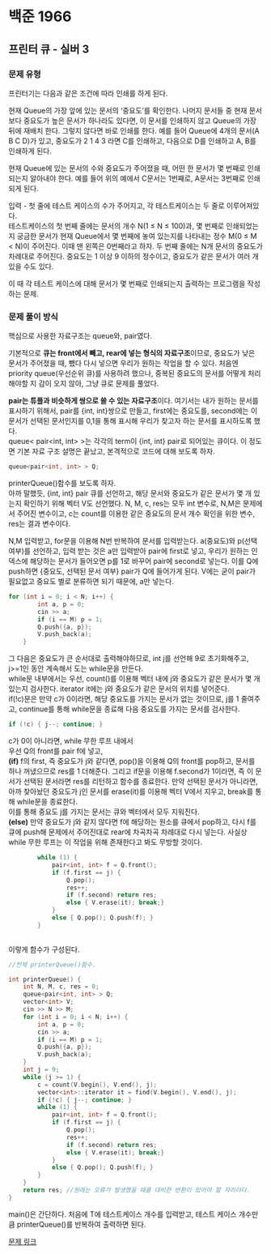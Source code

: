 # 백준 1966
## 프린터 큐 - 실버 3
### 문제 유형

프린터기는 다음과 같은 조건에 따라 인쇄를 하게 된다.

현재 Queue의 가장 앞에 있는 문서의 ‘중요도’를 확인한다.
나머지 문서들 중 현재 문서보다 중요도가 높은 문서가 하나라도 있다면, 
이 문서를 인쇄하지 않고 Queue의 가장 뒤에 재배치 한다. 그렇지 않다면 바로 인쇄를 한다.
예를 들어 Queue에 4개의 문서(A B C D)가 있고, 중요도가 2 1 4 3 라면 C를 인쇄하고,
다음으로 D를 인쇄하고 A, B를 인쇄하게 된다.

현재 Queue에 있는 문서의 수와 중요도가 주어졌을 때, 어떤 한 문서가 몇 번째로 인쇄되는지 알아내야 한다.
예를 들어 위의 예에서 C문서는 1번째로, A문서는 3번째로 인쇄되게 된다.

입력 - 
첫 줄에 테스트 케이스의 수가 주어지고, 각 테스트케이스는 두 줄로 이루어져있다.   
테스트케이스의 첫 번째 줄에는 문서의 개수 N(1 ≤ N ≤ 100)과, 몇 번째로 인쇄되었는지 궁금한 문서가 
현재 Queue에서 몇 번째에 놓여 있는지를 나타내는 정수 M(0 ≤ M < N)이 주어진다. 
이때 맨 왼쪽은 0번째라고 하자. 두 번째 줄에는 N개 문서의 중요도가 차례대로 주어진다. 
중요도는 1 이상 9 이하의 정수이고, 중요도가 같은 문서가 여러 개 있을 수도 있다.

이 때 각 테스트 케이스에 대해 문서가 몇 번째로 인쇄되는지 출력하는 프로그램을 작성하는 문제.

### 문제 풀이 방식

핵심으로 사용한 자료구조는 queue와, pair였다. 

기본적으로 **큐는 front에서 빼고, rear에 넣는 형식의 자료구조**이므로, 중요도가 낮은 문서가 주어졌을 때, 
뺐다 다시 넣으면 우리가 원하는 작업을 할 수 있다.
처음엔 priority queue(우선순위 큐)를 사용하려 했으나, 중복된 중요도의 문서를 어떻게 처리해야할 지 감이 오지
않아, 그냥 큐로 문제를 풀었다.   

**pair는 튜플과 비슷하게 쌍으로 쓸 수 있는 자료구조**이다. 여기서는 내가 원하는 문서를 표시하기 위해서, pair를
{int, int}쌍으로 만들고, first에는 중요도를, second에는 이 문서가 선택된 문서인지를 0,1을 통해 표시해
우리가 찾고자 하는 문서를 표시하도록 했다.   
queue< pair<int, int> >는 각각의 term이 {int, int} pair로 되어있는 큐이다. 이 정도면 기본 자료
구조 설명은 끝났고, 본격적으로 코드에 대해 보도록 하자.
~~~cpp
queue<pair<int, int> > Q;
~~~

printerQueue()함수를 보도록 하자.   
아까 말했듯, {int, int} pair 큐를 선언하고, 해당 문서와 중요도가 같은 문서가 몇 개 있는지 확인하기 위해 벡터 V도 선언했다. N, M, c, res는 모두 int 변수로, N,M은 문제에서 주어진 변수이고, c는 count를 이용한 같은 중요도의 문서 개수 확인을 위한 변수, res는 결과 변수이다.

N,M 입력받고, for문을 이용해 N번 반복하여 문서를 입력받는다. a(중요도)와 p(선택여부)를 선언하고, 입력 받는 것은 a만 입력받아 pair에 first로 넣고, 우리가 원하는 인덱스에 해당하는 문서가 들어오면 p를 1로 바꾸어 pair에 second로 넣는다. 이를 Q에 push하면 {중요도, 선택된 문서 여부} pair가 Q에 들어가게 된다. V에는 굳이 pair가 필요없고 중요도 별로 분류하면 되기 때문에, a만 넣는다.
~~~Cpp
for (int i = 0; i < N; i++) {
        int a, p = 0;
        cin >> a;
        if (i == M) p = 1;
        Q.push({a, p});
        V.push_back(a);
    }
~~~
그 다음은 중요도가 큰 순서대로 출력해야하므로, int j를 선언해 9로 초기화해주고, j>=1인 동안 계속해서 도는 while문을 만든다.   
while문 내부에서는 우선, count()를 이용해 벡터 내에 j와 중요도가 같은 문서가 몇 개 있는지 검사한다.
iterator it에는 j와 중요도가 같은 문서의 위치를 넣어준다.   
if(!c)문은 만약 c가 0이라면, 해당 중요도를 가지는 문서가 없는 것이므로, j를 1 줄여주고, continue를 통해 while문을 종료해 다음 중요도를 가지는 문서를 검사한다.   
~~~cpp
if (!c) { j--; continue; }
~~~
c가 0이 아니라면, while 무한 루프 내에서   
우선 Q의 front를 pair f에 넣고,   
**(if)** f의 first, 즉 중요도가 j와 같다면, pop()을 이용해 Q의 front를 pop하고, 문서를 하나 꺼냈으므로 res를 1 더해준다. 그리고 if문을 이용해 f.second가 1이라면, 즉 이 문서가 선택된 문서라면 res를 리턴하고 함수를 종료한다. 만약 선택된 문서가 아니라면, 아까 찾아놨던 중요도가 j인 문서를 erase(it)를 이용해 벡터 V에서 지우고, break를 통해 while문을 종료한다.   
이를 통해 중요도 j를 가지는 문서는 큐와 벡터에서 모두 지워진다.   
**(else)** 만약 중요도가 j와 같지 않다면 f에 해당하는 원소를 큐에서 pop하고, 다시 f를 큐에 push해 문제에서 주어진대로 rear에 차곡차곡 차례대로 다시 넣는다. 사실상 while 무한 루프는 이 작업을 위해 존재한다고 봐도 무방할 것이다.
~~~cpp
        while (1) {
            pair<int, int> f = Q.front();
            if (f.first == j) {
                Q.pop();
                res++;
                if (f.second) return res;
                else { V.erase(it); break;}
            } 
            else { Q.pop(); Q.push(f); }
        }
  
~~~
이렇게 함수가 구성된다.

~~~cpp
//전체 printerQueue()함수.

int printerQueue() {
    int N, M, c, res = 0;
    queue<pair<int, int> > Q;
    vector<int> V;
    cin >> N >> M;
    for (int i = 0; i < N; i++) {
        int a, p = 0;
        cin >> a;
        if (i == M) p = 1;
        Q.push({a, p});
        V.push_back(a);
    }
    int j = 9;
    while (j >= 1) {
        c = count(V.begin(), V.end(), j);
        vector<int>::iterator it = find(V.begin(), V.end(), j);
        if (!c) { j--; continue; }
        while (1) {
            pair<int, int> f = Q.front();
            if (f.first == j) {
                Q.pop();
                res++;
                if (f.second) return res;
                else { V.erase(it); break;}
            } 
            else { Q.pop(); Q.push(f); }
        }
    }
    return res; //원래는 오류가 발생했을 때를 대비한 반환이 있어야 할 자리이다.
}
~~~


main()은 간단하다. 처음에 T에 테스트케이스 개수를 입력받고, 테스트 케이스 개수만큼 printerQueue()를 반복하여 출력하면 된다.

[문제 링크](https://github.com/tyshim0118/BJ-Codes/blob/main/BJ1966.cpp)
